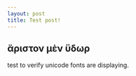 ```yaml
---
layout: post
title: Test post!
---
```


## ἄριστον μὲν ὕδωρ

test to verify unicode fonts are displaying.
